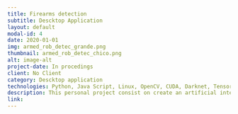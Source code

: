 ```yaml
---
title: Firearms detection
subtitle: Descktop Application
layout: default
modal-id: 4
date: 2020-01-01
img: armed_rob_detec_grande.png
thumbnail: armed_rob_detec_chico.png
alt: image-alt
project-date: In procedings
client: No Client
category: Descktop application
technologies: Python, Java Script, Linux, OpenCV, CUDA, Darknet, TensorFlow, Pytorch.
description: This personal project consist on create an artificial intelligent system able to detect when a robbery is being commited inside a sale estblishment. This is carried out by using Coputer Vision techniques and algorithms like Convolutional Neural Networks, to deteck weapons presence in the frames of the video surveillance.
link:
---
```

